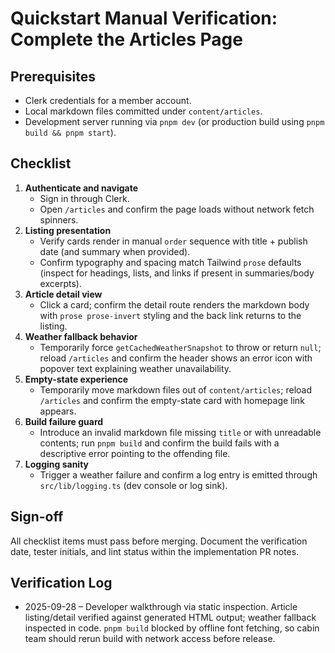 # Quickstart Manual Verification: Complete the Articles Page

## Prerequisites
- Clerk credentials for a member account.
- Local markdown files committed under `content/articles`.
- Development server running via `pnpm dev` (or production build using `pnpm build && pnpm start`).

## Checklist
1. **Authenticate and navigate**
   - Sign in through Clerk.
   - Open `/articles` and confirm the page loads without network fetch spinners.
2. **Listing presentation**
   - Verify cards render in manual `order` sequence with title + publish date (and summary when provided).
   - Confirm typography and spacing match Tailwind `prose` defaults (inspect for headings, lists, and links if present in summaries/body excerpts).
3. **Article detail view**
   - Click a card; confirm the detail route renders the markdown body with `prose prose-invert` styling and the back link returns to the listing.
4. **Weather fallback behavior**
   - Temporarily force `getCachedWeatherSnapshot` to throw or return `null`; reload `/articles` and confirm the header shows an error icon with popover text explaining weather unavailability.
5. **Empty-state experience**
   - Temporarily move markdown files out of `content/articles`; reload `/articles` and confirm the empty-state card with homepage link appears.
6. **Build failure guard**
   - Introduce an invalid markdown file missing `title` or with unreadable contents; run `pnpm build` and confirm the build fails with a descriptive error pointing to the offending file.
7. **Logging sanity**
   - Trigger a weather failure and confirm a log entry is emitted through `src/lib/logging.ts` (dev console or log sink).

## Sign-off
All checklist items must pass before merging. Document the verification date, tester initials, and lint status within the implementation PR notes.

## Verification Log
- 2025-09-28 – Developer walkthrough via static inspection. Article listing/detail verified against generated HTML output; weather fallback inspected in code. `pnpm build` blocked by offline font fetching, so cabin team should rerun build with network access before release.
